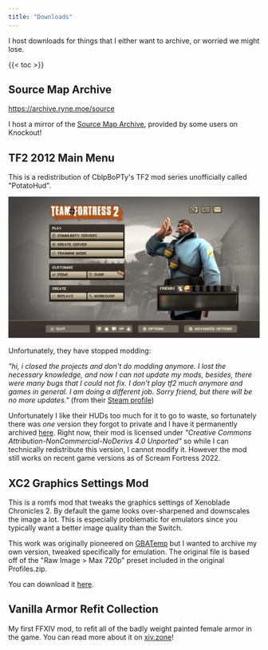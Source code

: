 ```yaml
---
title: "Downloads"
---
```


I host downloads for things that I either want to archive, or worried we might lose.

{{< toc >}}

## Source Map Archive 

https://archive.ryne.moe/source

I host a mirror of the [Source Map Archive](https://knockout.chat/thread/32805), provided by some users on Knockout!

## TF2 2012 Main Menu

This is a redistribution of CblpBoPTy's TF2 mod series unofficially called "PotatoHud".

![screenshot of the main menu](main-menu.webp)

Unfortunately, they have stopped modding:

_"hi, i closed the projects and don't do modding anymore. I lost the necessary knowledge, and now I can not update my mods, besides, there were many bugs that I could not fix. I don't play tf2 much anymore and games in general. I am doing a different job. Sorry friend, but there will be no more updates."_ (from their [Steam profile](https://steamcommunity.com/id/CblpBopTy))

Unfortunately I like their HUDs too much for it to go to waste, so fortunately there was _one_ version they forgot to private and I have it permanently archived [here](https://git.sr.ht/~redstrate/tf2-2012-menu). Right now, their mod is licensed under _"Creative Commons Attribution-NonCommercial-NoDerivs 4.0 Unported"_ so while I can technically redistribute this version, I cannot modify it. However the mod still works on recent game versions as of Scream Fortress 2022.

## XC2 Graphics Settings Mod

This is a romfs mod that tweaks the graphics settings of Xenoblade Chronicles 2. By default the game looks over-sharpened and downscales the image a lot. This is especially problematic for emulators since you typically want a better image quality than the Switch.

This work was originally pioneered on [GBATemp](https://gbatemp.net/threads/xenoblade-chronicles-2-graphics-settings.529436/) but I wanted to archive my own version, tweaked specifically for emulation. The original file is based off of the "Raw Image > Max 720p" preset included in the original Profiles.zip.

You can download it [here](https://git.sr.ht/~redstrate/xc2-graphics-mod).

## Vanilla Armor Refit Collection

My first FFXIV mod, to refit all of the badly weight painted female armor in the game. You can read more about it on [xiv.zone](https://xiv.zone/varc)!

